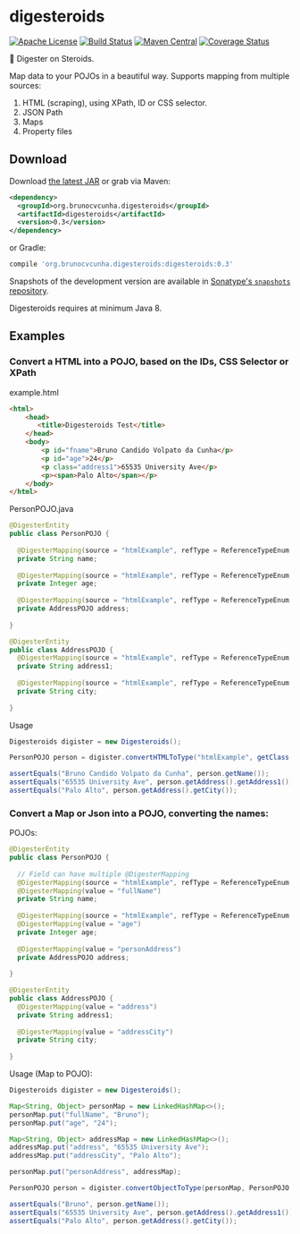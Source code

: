 digesteroids
========

[![Apache License](http://img.shields.io/badge/license-ASL-blue.svg)](https://github.com/brunocvcunha/digesteroids/blob/master/LICENSE)
[![Build Status](https://travis-ci.org/brunocvcunha/digesteroids.svg)](https://travis-ci.org/brunocvcunha/digesteroids)
[![Maven Central](https://maven-badges.herokuapp.com/maven-central/org.brunocvcunha.digesteroids/digesteroids/badge.svg)](https://maven-badges.herokuapp.com/maven-central/digesteroids/digesteroids)
[![Coverage Status](https://coveralls.io/repos/github/brunocvcunha/digesteroids/badge.svg?branch=master)](https://coveralls.io/github/brunocvcunha/digesteroids?branch=master)

:pill: Digester on Steroids.

Map data to your POJOs in a beautiful way. Supports mapping from multiple sources:
  1. HTML (scraping), using XPath, ID or CSS selector.
  2. JSON Path
  3. Maps
  4. Property files

Download
--------

Download [the latest JAR][1] or grab via Maven:
```xml
<dependency>
  <groupId>org.brunocvcunha.digesteroids</groupId>
  <artifactId>digesteroids</artifactId>
  <version>0.3</version>
</dependency>
```
or Gradle:
```groovy
compile 'org.brunocvcunha.digesteroids:digesteroids:0.3'
```

Snapshots of the development version are available in [Sonatype's `snapshots` repository][snap].

Digesteroids requires at minimum Java 8.





Examples
--------


### Convert a HTML into a POJO, based on the IDs, CSS Selector or XPath

example.html
```html
<html>
	<head>
	   <title>Digesteroids Test</title>
	</head>
	<body>
        <p id="fname">Bruno Candido Volpato da Cunha</p>
        <p id="age">24</p>
        <p class="address1">65535 University Ave</p>
        <p><span>Palo Alto</span></p>
	</body>
</html>
```

PersonPOJO.java
```java
@DigesterEntity
public class PersonPOJO {
  
  @DigesterMapping(source = "htmlExample", refType = ReferenceTypeEnum.HTML_ID, value = "fname")
  private String name;
  
  @DigesterMapping(source = "htmlExample", refType = ReferenceTypeEnum.HTML_ID, value = "age")
  private Integer age;
  
  @DigesterMapping(source = "htmlExample", refType = ReferenceTypeEnum.PASS_THROUGH, value = "")
  private AddressPOJO address;
  
}

@DigesterEntity
public class AddressPOJO {
  @DigesterMapping(source = "htmlExample", refType = ReferenceTypeEnum.HTML_CSS, value = "p.address1")
  private String address1;
  
  @DigesterMapping(source = "htmlExample", refType = ReferenceTypeEnum.HTML_XPATH, value = "p > span")
  private String city;
  
}
```


Usage
```java
Digesteroids digister = new Digesteroids();

PersonPOJO person = digister.convertHTMLToType("htmlExample", getClass().getResourceAsStream("/example.html"), PersonPOJO.class);

assertEquals("Bruno Candido Volpato da Cunha", person.getName());
assertEquals("65535 University Ave", person.getAddress().getAddress1());
assertEquals("Palo Alto", person.getAddress().getCity());
```




### Convert a Map or Json into a POJO, converting the names:

POJOs:
```java
@DigesterEntity
public class PersonPOJO {
  
  // Field can have multiple @DigesterMapping
  @DigesterMapping(source = "htmlExample", refType = ReferenceTypeEnum.HTML_ID, value = "fname")
  @DigesterMapping(value = "fullName")
  private String name;
  
  @DigesterMapping(source = "htmlExample", refType = ReferenceTypeEnum.HTML_ID, value = "age")
  @DigesterMapping(value = "age")
  private Integer age;
  
  @DigesterMapping(value = "personAddress")
  private AddressPOJO address;
  
}

@DigesterEntity
public class AddressPOJO {
  @DigesterMapping(value = "address")
  private String address1;
  
  @DigesterMapping(value = "addressCity")
  private String city;
  
}
```


Usage (Map to POJO):
```java
Digesteroids digister = new Digesteroids();

Map<String, Object> personMap = new LinkedHashMap<>();
personMap.put("fullName", "Bruno");
personMap.put("age", "24");

Map<String, Object> addressMap = new LinkedHashMap<>();
addressMap.put("address", "65535 University Ave");
addressMap.put("addressCity", "Palo Alto");

personMap.put("personAddress", addressMap);

PersonPOJO person = digister.convertObjectToType(personMap, PersonPOJO.class);

assertEquals("Bruno", person.getName());
assertEquals("65535 University Ave", person.getAddress().getAddress1());
assertEquals("Palo Alto", person.getAddress().getCity());
```



 [1]: https://search.maven.org/remote_content?g=org.brunocvcunha.digesteroids&a=digesteroids&v=LATEST
 [snap]: https://oss.sonatype.org/content/repositories/snapshots/

